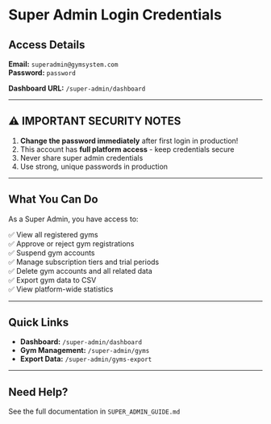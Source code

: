 # Super Admin Login Credentials

## Access Details

**Email:** `superadmin@gymsystem.com`  
**Password:** `password`

**Dashboard URL:** `/super-admin/dashboard`

---

## ⚠️ IMPORTANT SECURITY NOTES

1. **Change the password immediately** after first login in production!
2. This account has **full platform access** - keep credentials secure
3. Never share super admin credentials
4. Use strong, unique passwords in production

---

## What You Can Do

As a Super Admin, you have access to:

✅ View all registered gyms  
✅ Approve or reject gym registrations  
✅ Suspend gym accounts  
✅ Manage subscription tiers and trial periods  
✅ Delete gym accounts and all related data  
✅ Export gym data to CSV  
✅ View platform-wide statistics  

---

## Quick Links

- **Dashboard:** `/super-admin/dashboard`
- **Gym Management:** `/super-admin/gyms`
- **Export Data:** `/super-admin/gyms-export`

---

## Need Help?

See the full documentation in `SUPER_ADMIN_GUIDE.md`
